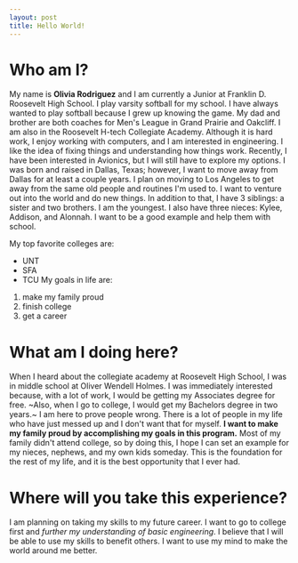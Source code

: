 ```yaml
---
layout: post
title: Hello World!
---
```

# Who am I? 
My name is **Olivia Rodriguez** and I am currently a Junior at Franklin D. Roosevelt High School. I play varsity softball for my school. I have always wanted to play softball because I grew up knowing the game. My dad and brother are both coaches for Men's League in Grand Prairie and Oakcliff. I am also in the Roosevelt H-tech Collegiate Academy. Although it is hard work, I enjoy working with computers, and I am interested in engineering. I like the idea of fixing things and understanding how things work. Recently, I have been interested in Avionics, but I will still have to explore my options. I was born and raised in Dallas, Texas; however, I want to move away from Dallas for at least a couple years. I plan on moving to Los Angeles to get away from the same old people and routines I'm used to. I want to venture out into the world and do new things. In addition to that, I have 3 siblings: a sister and two brothers. I am the youngest. I also have three nieces: Kylee, Addison, and Alonnah. I want to be a good example and help them with school.

My top favorite colleges are:

- UNT
- SFA
- TCU
My goals in life are:

1. make my family proud
2. finish college
3. get a career
# What am I doing here? 
When I heard about the collegiate academy at Roosevelt High School, I was in middle school at Oliver Wendell Holmes. I was immediately interested because, with a lot of work, I would be getting my Associates degree for free. ~Also, when I go to college, I would get my Bachelors degree in two years.~ I am here to prove people wrong. There is a lot of people in my life who have just messed up and I don't want that for myself. **I want to make my family proud by accomplishing my goals in this program.** Most of my family didn't attend college, so by doing this, I hope I can set an example for my nieces, nephews, and my own kids someday. This is the foundation for the rest of my life, and it is the best opportunity that I ever had.

# Where will you take this experience? 
I am planning on taking my skills to my future career. I want to go to college first and *further my understanding of basic engineering*. I believe that I will be able to use my skills to benefit others. I want to use my mind to make the world around me better.
